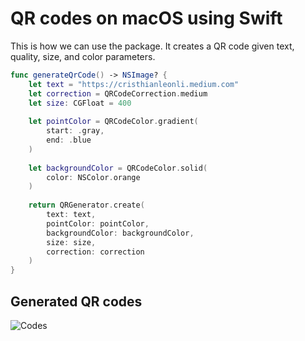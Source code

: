 # QR codes on macOS using Swift

This is how we can use the package. It creates a QR code given text, quality, size, and color parameters.

```swift
func generateQrCode() -> NSImage? {
    let text = "https://cristhianleonli.medium.com"
    let correction = QRCodeCorrection.medium
    let size: CGFloat = 400
    
    let pointColor = QRCodeColor.gradient(
        start: .gray,
        end: .blue
    )
    
    let backgroundColor = QRCodeColor.solid(
        color: NSColor.orange
    )
    
    return QRGenerator.create(
        text: text,
        pointColor: pointColor,
        backgroundColor: backgroundColor,
        size: size,
        correction: correction
    )
}
```

## Generated QR codes
![Codes](https://github.com/cristhianleonli/qr-codes-macos/blob/main/screnshots/codes.png)